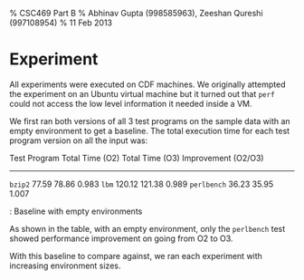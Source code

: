 % CSC469 Part B
% Abhinav Gupta (998585963), Zeeshan Qureshi (997108954)
% 11 Feb 2013

<!-- vim:set spell tw=72: -->

Experiment
==========

All experiments were executed on CDF machines. We originally attempted
the experiment on an Ubuntu virtual machine but it turned out that
`perf` could not access the low level information it needed inside a VM.

We first ran both versions of all 3 test programs on the sample data
with an empty environment to get a baseline. The total execution time
for each test program version on all the input was:

  Test Program   Total Time (O2)   Total Time (O3)   Improvement (O2/O3)
  -------------- ----------------- ----------------- ---------------------
  `bzip2`        77.59             78.86             0.983
  `lbm`          120.12            121.38            0.989
  `perlbench`    36.23             35.95             1.007

  : Baseline with empty environments

As shown in the table, with an empty environment, only the `perlbench`
test showed performance improvement on going from O2 to O3.

With this baseline to compare against, we ran each experiment with
increasing environment sizes.
